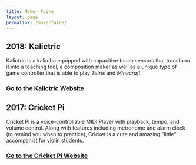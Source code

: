 ```yaml
---
title: Maker Faire
layout: page
permalink: /makerfaire/
---
```

## 2018: Kalictric
Kalictric is a kalimba equipped with capacitive touch sensors that transform it into a teaching tool, a composition maker as well as a unique type of game controller that is able to play *Tetris* and *Minecraft*.
### [Go to the Kalictric Website](https://sites.google.com/view/kalictric/ "Kalictric Homepage")

## 2017: Cricket Pi
Cricket Pi is a voice-controllable MIDI Player with playback, tempo, and volume control. Along with features including metronome and alarm clock (to remind you when to practice), Cricket is a cute and amazing "little" accompanist for violin students. 
### [Go to the Cricket Pi Website](https://sites.google.com/view/cricketpi/ "Cricket Pi Homepage")
